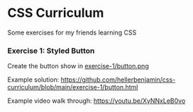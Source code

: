# CSS Curriculum

Some exercises for my friends learning CSS

### Exercise 1: Styled Button
Create the button show in [exercise-1/button.png](https://github.com/hellerbenjamin/css-curriculum/blob/main/exercise-1/button.png)

Example solution: https://github.com/hellerbenjamin/css-curriculum/blob/main/exercise-1/button.html

Example video walk through: https://youtu.be/XyNNxLeB0vo
